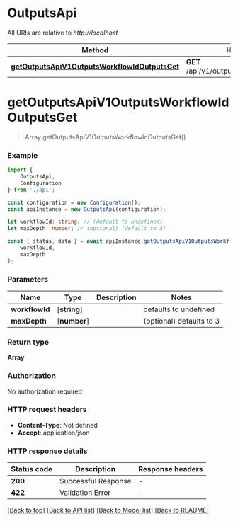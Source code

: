 # OutputsApi

All URIs are relative to *http://localhost*

|Method | HTTP request | Description|
|------------- | ------------- | -------------|
|[**getOutputsApiV1OutputsWorkflowIdOutputsGet**](#getoutputsapiv1outputsworkflowidoutputsget) | **GET** /api/v1/outputs/{workflow_id}/outputs | Get Outputs|

# **getOutputsApiV1OutputsWorkflowIdOutputsGet**
> Array<TreeDataNode> getOutputsApiV1OutputsWorkflowIdOutputsGet()


### Example

```typescript
import {
    OutputsApi,
    Configuration
} from './api';

const configuration = new Configuration();
const apiInstance = new OutputsApi(configuration);

let workflowId: string; // (default to undefined)
let maxDepth: number; // (optional) (default to 3)

const { status, data } = await apiInstance.getOutputsApiV1OutputsWorkflowIdOutputsGet(
    workflowId,
    maxDepth
);
```

### Parameters

|Name | Type | Description  | Notes|
|------------- | ------------- | ------------- | -------------|
| **workflowId** | [**string**] |  | defaults to undefined|
| **maxDepth** | [**number**] |  | (optional) defaults to 3|


### Return type

**Array<TreeDataNode>**

### Authorization

No authorization required

### HTTP request headers

 - **Content-Type**: Not defined
 - **Accept**: application/json


### HTTP response details
| Status code | Description | Response headers |
|-------------|-------------|------------------|
|**200** | Successful Response |  -  |
|**422** | Validation Error |  -  |

[[Back to top]](#) [[Back to API list]](../README.md#documentation-for-api-endpoints) [[Back to Model list]](../README.md#documentation-for-models) [[Back to README]](../README.md)


